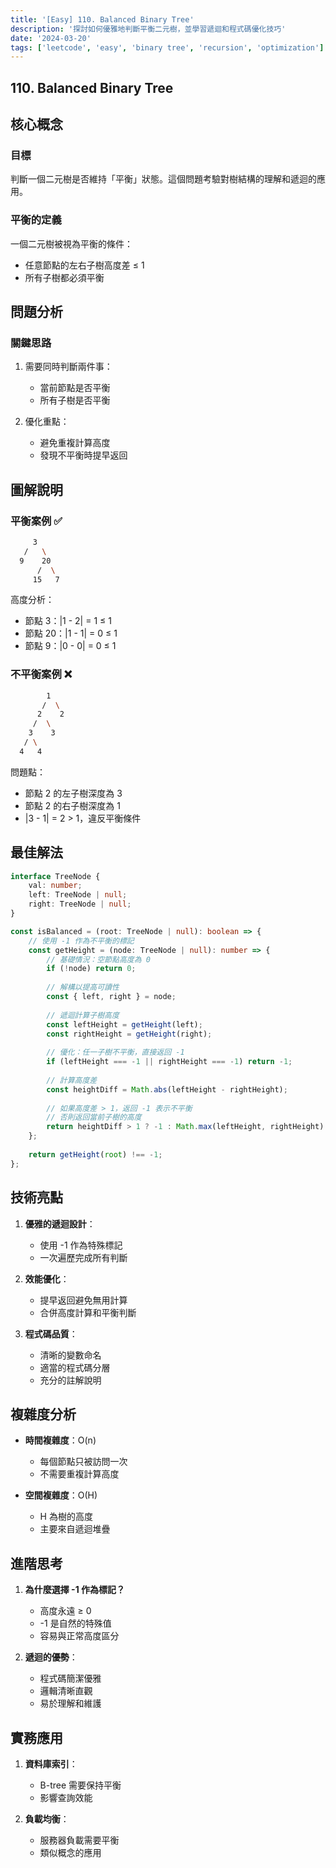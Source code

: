 ```yaml
---
title: '[Easy] 110. Balanced Binary Tree'
description: '探討如何優雅地判斷平衡二元樹，並學習遞迴和程式碼優化技巧'
date: '2024-03-20'
tags: ['leetcode', 'easy', 'binary tree', 'recursion', 'optimization']
---
```


## 110. Balanced Binary Tree

## 核心概念

### 目標

判斷一個二元樹是否維持「平衡」狀態。這個問題考驗對樹結構的理解和遞迴的應用。

### 平衡的定義

一個二元樹被視為平衡的條件：

- 任意節點的左右子樹高度差 ≤ 1
- 所有子樹都必須平衡

## 問題分析

### 關鍵思路

1. 需要同時判斷兩件事：
   - 當前節點是否平衡
   - 所有子樹是否平衡

2. 優化重點：
   - 避免重複計算高度
   - 發現不平衡時提早返回

## 圖解說明

### 平衡案例 ✅

```bash
     3
   /   \
  9    20
      /  \
     15   7
```

高度分析：

- 節點 3：|1 - 2| = 1 ≤ 1
- 節點 20：|1 - 1| = 0 ≤ 1
- 節點 9：|0 - 0| = 0 ≤ 1

### 不平衡案例 ❌

```bash
        1
       /  \
      2    2
     /  \
    3    3
   / \
  4   4
```

問題點：

- 節點 2 的左子樹深度為 3
- 節點 2 的右子樹深度為 1
- |3 - 1| = 2 > 1，違反平衡條件

## 最佳解法

```typescript
interface TreeNode {
    val: number;
    left: TreeNode | null;
    right: TreeNode | null;
}

const isBalanced = (root: TreeNode | null): boolean => {
    // 使用 -1 作為不平衡的標記
    const getHeight = (node: TreeNode | null): number => {
        // 基礎情況：空節點高度為 0
        if (!node) return 0;
        
        // 解構以提高可讀性
        const { left, right } = node;
        
        // 遞迴計算子樹高度
        const leftHeight = getHeight(left);
        const rightHeight = getHeight(right);
        
        // 優化：任一子樹不平衡，直接返回 -1
        if (leftHeight === -1 || rightHeight === -1) return -1;
        
        // 計算高度差
        const heightDiff = Math.abs(leftHeight - rightHeight);
        
        // 如果高度差 > 1，返回 -1 表示不平衡
        // 否則返回當前子樹的高度
        return heightDiff > 1 ? -1 : Math.max(leftHeight, rightHeight) + 1;
    };
    
    return getHeight(root) !== -1;
};
```

## 技術亮點

1. **優雅的遞迴設計**：
   - 使用 -1 作為特殊標記
   - 一次遍歷完成所有判斷

2. **效能優化**：
   - 提早返回避免無用計算
   - 合併高度計算和平衡判斷

3. **程式碼品質**：
   - 清晰的變數命名
   - 適當的程式碼分層
   - 充分的註解說明

## 複雜度分析

- **時間複雜度**：O(n)
  - 每個節點只被訪問一次
  - 不需要重複計算高度

- **空間複雜度**：O(H)
  - H 為樹的高度
  - 主要來自遞迴堆疊

## 進階思考

1. **為什麼選擇 -1 作為標記？**
   - 高度永遠 ≥ 0
   - -1 是自然的特殊值
   - 容易與正常高度區分

2. **遞迴的優勢**：
   - 程式碼簡潔優雅
   - 邏輯清晰直觀
   - 易於理解和維護

## 實務應用

1. **資料庫索引**：
   - B-tree 需要保持平衡
   - 影響查詢效能

2. **負載均衡**：
   - 服務器負載需要平衡
   - 類似概念的應用
